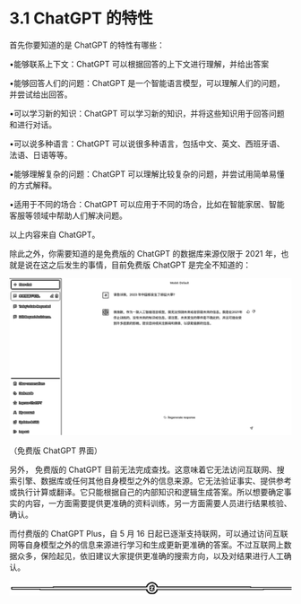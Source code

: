 # 3.1 ChatGPT 的特性

首先你要知道的是 ChatGPT 的特性有哪些：

•能够联系上下文：ChatGPT 可以根据回答的上下文进行理解，并给出答案

•能够回答人们的问题：ChatGPT 是一个智能语言模型，可以理解人们的问题，并尝试给出回答。

•可以学习新的知识：ChatGPT 可以学习新的知识，并将这些知识用于回答问题和进行对话。

•可以说多种语言：ChatGPT 可以说很多种语言，包括中文、英文、西班牙语、法语、日语等等。

•能够理解复杂的问题：ChatGPT 可以理解比较复杂的问题，并尝试用简单易懂的方式解释。

•适用于不同的场合：ChatGPT 可以应用于不同的场合，比如在智能家居、智能客服等领域中帮助人们解决问题。

以上内容来自 ChatGPT。

除此之外，你需要知道的是免费版的 ChatGPT 的数据库来源仅限于 2021 年，也就是说在这之后发生的事情，目前免费版 ChatGPT 是完全不知道的：

![](img/70b5ede2543c4524eba8b95ab2340f7f.png)

（免费版 ChatGPT 界面）

另外， 免费版的 ChatGPT 目前无法完成查找。这意味着它无法访问互联网、搜索引擎、数据库或任何其他自身模型之外的信息来源。它无法验证事实、提供参考或执行计算或翻译。它只能根据自己的内部知识和逻辑生成答案。所以想要确定事实的内容，一方面需要提供更准确的资料训练，另一方面需要人员进行结果核验、确认。

而付费版的 ChatGPT Plus，自 5 月 16 日起已逐渐支持联网，可以通过访问互联网等自身模型之外的信息来源进行学习和生成更新更准确的答案。不过互联网上数据众多，保险起见，依旧建议大家提供更准确的搜索方向，以及对结果进行人工确认。

![](img/6ee508850b27e2c7d179da2f3eea659e.png)